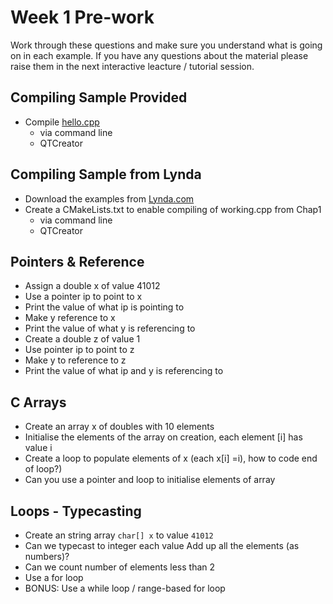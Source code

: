 Week 1 Pre-work
=========================

Work through these questions and make sure you understand what is going on in each example. 
If you have any questions about the material please raise them in the next interactive leacture / tutorial session.

Compiling Sample Provided 
--------------------------
* Compile [hello.cpp](./starter/hello.cpp)
    * via command line
    * QTCreator 

Compiling Sample from Lynda 
--------------------------
* Download the examples from [Lynda.com](https://online.uts.edu.au/webapps/blackboard/content/listContentEditable.jsp?content_id=_3161730_1&course_id=_38119_1&mode=reset)
* Create a CMakeLists.txt to enable compiling of working.cpp from Chap1
    * via command line
    * QTCreator 

Pointers & Reference
--------------------
* Assign a double x of value 41012
* Use a pointer ip to point to x
* Print the value of what ip is pointing to
* Make y reference to x
* Print the value of what y is referencing to
* Create a double z of value 1
* Use pointer ip to point to z
* Make y to reference to z
* Print the value of what ip and y is referencing to

C Arrays
--------
* Create an array x of doubles with 10 elements
* Initialise the elements of the array on creation, each element [i] has value i
* Create a loop to populate elements of x (each x[i] =i), how to code end of loop?)
* Can you use a pointer and loop to initialise elements of array

Loops - Typecasting
-------------------
* Create an string array `char[] x` to value `41012`
* Can we typecast to integer each value Add up all the elements (as numbers)?
* Can we count number of elements less than 2
* Use a for loop
* BONUS: Use a while loop / range-based for loop

